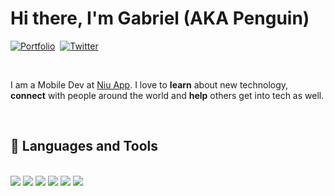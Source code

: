 # Hi there, I'm Gabriel (AKA Penguin)

<a href=""><img src="https://img.shields.io/badge/LINKTREE-CC6699?style=for-the-badge&logoColor=white" alt="Portfolio" /></a>&nbsp;
<a href=""><img src="https://img.shields.io/badge/Twitter-1DA1F2?style=for-the-badge&logo=twitter&logoColor=white" alt="Twitter" /></a>&nbsp;

<br />

I am a Mobile Dev at <a href="https://www.niuapp.io/sv">Niu App</a>. I love to **learn** about new technology, **connect** with people around the world and **help** others get into tech as well.
  
<br />

## 💼 Languages and Tools

<br />
<div>
<img src="https://img.shields.io/badge/-flutter-027DFD?&style=for-the-badge&logo=flutter&logoColor=white" />
<img src="https://img.shields.io/badge/-android-A4C639?&style=for-the-badge&logo=android&logoColor=white"/>
<img src="https://img.shields.io/badge/-swift-f05138?&style=for-the-badge&logo=swift&logoColor=white">
<img src="https://img.shields.io/badge/github-%23121011.svg?style=for-the-badge&logo=github&logoColor=white" />
<img src="https://img.shields.io/badge/-Git-3E2C00?&style=for-the-badge&logo=git&logoColor=white" /> 
<img src="https://img.shields.io/badge/figma-A259FF.svg?style=for-the-badge&logo=figma&logoColor=white" />
</div>

<br />
